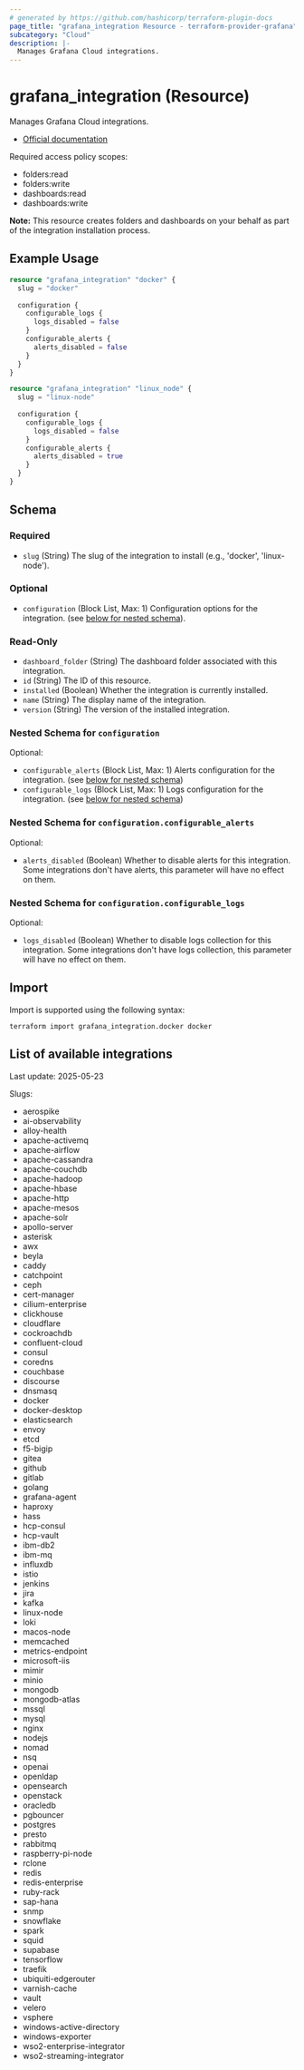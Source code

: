 ```yaml
---
# generated by https://github.com/hashicorp/terraform-plugin-docs
page_title: "grafana_integration Resource - terraform-provider-grafana"
subcategory: "Cloud"
description: |-
  Manages Grafana Cloud integrations.
---
```


# grafana_integration (Resource)

Manages Grafana Cloud integrations.

* [Official documentation](https://grafana.com/docs/grafana-cloud/data-configuration/integrations/)

Required access policy scopes:

* folders:read
* folders:write
* dashboards:read
* dashboards:write

**Note:** This resource creates folders and dashboards on your behalf as part of the integration installation process.

## Example Usage

```terraform
resource "grafana_integration" "docker" {
  slug = "docker"
  
  configuration {
    configurable_logs {
      logs_disabled = false
    }
    configurable_alerts {
      alerts_disabled = false
    }
  }
}

resource "grafana_integration" "linux_node" {
  slug = "linux-node"
  
  configuration {
    configurable_logs {
      logs_disabled = false
    }
    configurable_alerts {
      alerts_disabled = true
    }
  }
}
```

## Schema

### Required

- `slug` (String) The slug of the integration to install (e.g., 'docker', 'linux-node').

### Optional

- `configuration` (Block List, Max: 1) Configuration options for the integration. (see [below for nested schema](#nestedblock--configuration)).

### Read-Only

- `dashboard_folder` (String) The dashboard folder associated with this integration.
- `id` (String) The ID of this resource.
- `installed` (Boolean) Whether the integration is currently installed.
- `name` (String) The display name of the integration.
- `version` (String) The version of the installed integration.

<a id="nestedblock--configuration"></a>
### Nested Schema for `configuration`

Optional:

- `configurable_alerts` (Block List, Max: 1) Alerts configuration for the integration. (see [below for nested schema](#nestedblock--configuration--configurable_alerts))
- `configurable_logs` (Block List, Max: 1) Logs configuration for the integration. (see [below for nested schema](#nestedblock--configuration--configurable_logs))

<a id="nestedblock--configuration--configurable_alerts"></a>
### Nested Schema for `configuration.configurable_alerts`

Optional:

- `alerts_disabled` (Boolean) Whether to disable alerts for this integration. Some integrations don't have alerts, this parameter will have no effect on them.

<a id="nestedblock--configuration--configurable_logs"></a>
### Nested Schema for `configuration.configurable_logs`

Optional:

- `logs_disabled` (Boolean) Whether to disable logs collection for this integration. Some integrations don't have logs collection, this parameter will have no effect on them.

## Import

Import is supported using the following syntax:

```shell
terraform import grafana_integration.docker docker
```

## List of available integrations
Last update: 2025-05-23

Slugs:

- aerospike
- ai-observability
- alloy-health
- apache-activemq
- apache-airflow
- apache-cassandra
- apache-couchdb
- apache-hadoop
- apache-hbase
- apache-http
- apache-mesos
- apache-solr
- apollo-server
- asterisk
- awx
- beyla
- caddy
- catchpoint
- ceph
- cert-manager
- cilium-enterprise
- clickhouse
- cloudflare
- cockroachdb
- confluent-cloud
- consul
- coredns
- couchbase
- discourse
- dnsmasq
- docker
- docker-desktop
- elasticsearch
- envoy
- etcd
- f5-bigip
- gitea
- github
- gitlab
- golang
- grafana-agent
- haproxy
- hass
- hcp-consul
- hcp-vault
- ibm-db2
- ibm-mq
- influxdb
- istio
- jenkins
- jira
- kafka
- linux-node
- loki
- macos-node
- memcached
- metrics-endpoint
- microsoft-iis
- mimir
- minio
- mongodb
- mongodb-atlas
- mssql
- mysql
- nginx
- nodejs
- nomad
- nsq
- openai
- openldap
- opensearch
- openstack
- oracledb
- pgbouncer
- postgres
- presto
- rabbitmq
- raspberry-pi-node
- rclone
- redis
- redis-enterprise
- ruby-rack
- sap-hana
- snmp
- snowflake
- spark
- squid
- supabase
- tensorflow
- traefik
- ubiquiti-edgerouter
- varnish-cache
- vault
- velero
- vsphere
- windows-active-directory
- windows-exporter
- wso2-enterprise-integrator
- wso2-streaming-integrator